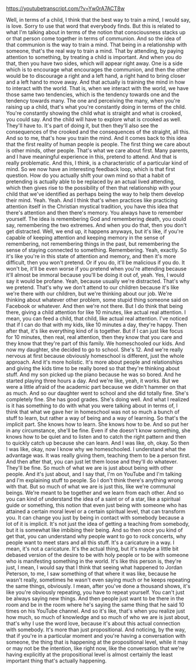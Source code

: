https://youtubetranscript.com/?v=Yw0rA7ACT8w

 Well, in terms of a child, I think that the best way to train a mind, I would say, is love. Sorry to use that word that everybody finds. But this is related to what I'm talking about in terms of the notion that consciousness stacks up or that person come together in terms of communion. And so the idea of that communion is the way to train a mind. That being in a relationship with someone, that's the real way to train a mind. That by attending, by paying attention to something, by treating a child is important. And when you do that, then you have two sides, which will appear right away. One is a side which is to encourage what encourages the communion, and then the other would be to discourage a right and a left hand, a right hand to bring closer and a left hand to move away. And that actually is training the mind in how to interact with the world. That is, when we interact with the world, we have those same two tendencies, which is the tendency towards one and the tendency towards many. The one and perceiving the many, when you're raising up a child, that's what you're constantly doing in terms of the child. You're constantly showing the child what is straight and what is crooked, you could say. And the child will have to explore what is crooked as well. They'll have to. It's part of doing it, but then they'll also see the consequences of the crooked and the consequences of the straight, all this. And so to me, that's how you train the mind. And it comes back to this idea that the first reality of human people is people. The first thing we care about is other minds, other people. That's what we care about first. Many parents, and I have meaningful experience in this, pretend to attend. And that is really problematic. And this, I think, is a characteristic of a particular kind of mind. So we now have an interesting feedback loop, which is that first question. How do you actually shift your own mind so that a habit of pretending is actually able to be replaced by an actual lived attending, which then gives rise to the possibility of then that relationship with your child that we've identified as perhaps being the way to help them develop their mind. Yeah. Yeah. And I think that's when practices like practicing attention itself in the Christian mystical tradition, you have this idea that there's attention and then there's memory. You always have to remember yourself. The idea is remembering God and remembering death, you could say, remembering the two extremes. And when you do that, then you don't get distracted. Well, we end up, it happens anyways, but it's like, if you're capable of keeping attention and keeping memory in the sense of remembering, not remembering things in the past, but remembering the sense of staying connected to something. Remembering. Yeah, exactly. So it's like you're in this state of attention and memory, and then it's more difficult, then you won't pretend. Or if you do, it'll be malicious if you do. It won't be, it'll be even worse if you pretend when you're attending because it'll almost be immoral because you'll be doing it out of, yeah. Yes, I would say it would be profane. Yeah, because usually we're distracted. That's why we pretend. That's why we don't attend to our children because it's like we're there with our children, but we're thinking about our job. We're thinking about whatever other problem, some stupid thing someone said on Facebook or whatever. And then we're not there. But I do think that being there, giving a child attention for like 10 minutes, like actual real attention. I mean, you can feed a child, that child, like actual real attention. I've noticed that if I can do that with my kids, like 10 minutes a day, they're happy. Then after that, it's like everything kind of is together. But if I can just like focus for 10 minutes, then real, real attention, then they know that you care and they know that they're part of this family. We homeschooled our kids. And now my daughter, she decided to go to school. She's 12. And we're really nervous at first because obviously homeschool is different, just the whole approach. And it's more holistic. It's more about people and relationships and giving the kids time to be really bored so that they're thinking about stuff. And my son picked up the piano because he was so bored. And he started playing three hours a day. And we're like, yeah, it works. But we were a little afraid of the academic part because we didn't hammer on that as much. And so our daughter went to school and she did totally fine. She's completely fine. She has good grades. She's doing well. And what I realized is it has something to do with what you were talking about in terms of, I think that what we gave her in homeschool was not so much a bunch of stuff to learn, but rather a way of being and a way of learning. So that's the implicit part. She knows how to learn. She knows how to be. And so put her in any circumstance, she'll be fine. Even if she doesn't know something, she knows how to be quiet and to listen and to catch the right pattern and then to quickly catch up because she can learn. And I was like, oh, okay. So then I was like, okay, now I know why we homeschooled. I understand what the advantage was. It was really giving them, teaching them to be a person first. And then after that, you can just let them loose and they'll do whatever. They'll be fine. So much of what we are is just about being with other people. And it's just about, and I say that, I'm on YouTube and I'm talking and I'm explaining stuff to people. So I don't think there's anything wrong with that. But so much of what we are is just this, like we're communal beings. We're meant to be together and we learn from each other. And so you can kind of understand the idea of a saint or of a star, like a spiritual guide or something, this notion that even just being with someone who has attained a certain moral level or a certain spiritual level, that can transform you. It can change you just by being in contact with somebody because a lot of it is implicit. It's not just the idea of getting a teaching from somebody, but it is somewhat like imbibing their being. And so then once you kind of get that, you can understand why people want to go to rock concerts, why people want to meet stars and all this stuff. It's a caricature in a way. I mean, it's not a caricature. It's the actual thing, but it's maybe a little bit debased version of the desire to be with holy people or to be with someone who is manifesting something in the world. It's like this person is, they're just, I mean, I would say that I think that seeing what happened to Jordan Peterson, to me, I saw something of that where it was like, because he wasn't really, sometimes he wasn't even saying much or he keeps repeating the same things, obviously. I mean, after you've done a thousand shows, it's like you're obviously repeating, you have to repeat yourself. You can't just be always saying new things. And then people just want to be there in the room and be in the room where he's saying the same thing that he said 10 times on his YouTube channel. And so it's like, that's when you realize just how much, so much of knowledge and so much of who we are is just about, that's why I use the word love, because it's about this actual connection with somebody. It's more than just propositional. And noticing, by the way, that if you're in a particular moment and you're having a conversation with someone, the thing that is happening at the propositional level, while it may or may not be the intention, like right now, like the conversation that we're having explicitly at the propositional level is almost certainly the least important thing that's actually happening.